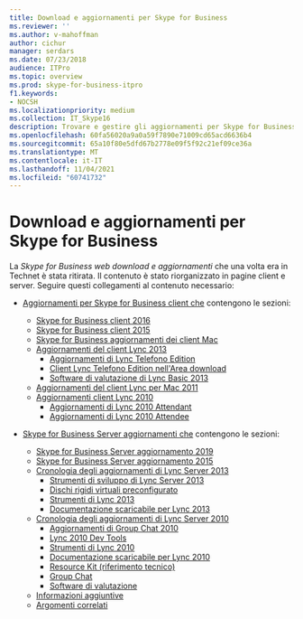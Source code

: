 ```yaml
---
title: Download e aggiornamenti per Skype for Business
ms.reviewer: ''
ms.author: v-mahoffman
author: cichur
manager: serdars
ms.date: 07/23/2018
audience: ITPro
ms.topic: overview
ms.prod: skype-for-business-itpro
f1.keywords:
- NOCSH
ms.localizationpriority: medium
ms.collection: IT_Skype16
description: Trovare e gestire gli aggiornamenti per Skype for Business Server o Lync 2013. Utilizzare i collegamenti per ottenere ulteriori informazioni e quindi scaricare gli aggiornamenti.
ms.openlocfilehash: 60fa56020a9a0a59f7890e71009cd65acd6636b4
ms.sourcegitcommit: 65a10f80e5dfd67b2778e09f5f92c21ef09ce36a
ms.translationtype: MT
ms.contentlocale: it-IT
ms.lasthandoff: 11/04/2021
ms.locfileid: "60741732"
---
```

# <a name="skype-for-business-downloads-and-updates"></a>Download e aggiornamenti per Skype for Business

La _Skype for Business web download e aggiornamenti_ che una volta era in Technet è stata ritirata. Il contenuto è stato riorganizzato in pagine client e server. Seguire questi collegamenti al contenuto necessario:

- [Aggiornamenti per Skype for Business client che](sfb-client-updates.md) contengono le sezioni:
    - [Skype for Business client 2016](sfb-client-updates.md#skype-for-business-2016-client-updates)
    - [Skype for Business client 2015](sfb-client-updates.md#skype-for-business-2015-client-updates)
    - [Skype for Business aggiornamenti dei client Mac](sfb-client-updates.md)
    - [Aggiornamenti del client Lync 2013](sfb-client-updates.md)
        - [Aggiornamenti di Lync Telefono Edition](sfb-client-updates.md#lync-phone-edition-updates)
        - [Client Lync Telefono Edition nell'Area download](sfb-client-updates.md#lync-phone-edition-clients-on-download-center)
        - [Software di valutazione di Lync Basic 2013](sfb-client-updates.md)
    - [Aggiornamenti del client Lync per Mac 2011](sfb-client-updates.md#lync-for-mac-2011-client-updates)
    - [Aggiornamenti client Lync 2010](sfb-client-updates.md#lync-2010-client-updates)
        - [Aggiornamenti di Lync 2010 Attendant](sfb-client-updates.md#lync-2010-attendant-updates)
        - [Aggiornamenti di Lync 2010 Attendee](sfb-client-updates.md#lync-2010-attendee-updates)

- [Skype for Business Server aggiornamenti che](sfb-server-updates.md) contengono le sezioni:
    - [Skype for Business Server aggiornamento 2019](sfb-server-updates.md#skype-for-business-server-2019-update-history)
    - [Skype for Business Server aggiornamento 2015](sfb-server-updates.md#skype-for-business-server-2015-update-history)
    - [Cronologia degli aggiornamenti di Lync Server 2013](sfb-server-updates.md#lync-server-2013-update-history)
        - [Strumenti di sviluppo di Lync Server 2013](sfb-server-updates.md#lync-server-2013-dev-tools)
        - [Dischi rigidi virtuali preconfigurato](sfb-server-updates.md#pre-configured-vhds)
        - [Strumenti di Lync 2013](sfb-server-updates.md#lync-2013-tools)
        - [Documentazione scaricabile per Lync 2013](sfb-server-updates.md#lync-2013-downloadable-documentation)
    - [Cronologia degli aggiornamenti di Lync Server 2010](sfb-server-updates.md#lync-server-2010-update-history)
        - [Aggiornamenti di Group Chat 2010](sfb-server-updates.md#group-chat-2010-updates)
        - [Lync 2010 Dev Tools](sfb-server-updates.md#lync-2010-dev-tools)
        - [Strumenti di Lync 2010](sfb-server-updates.md#lync-2010-tools)
        - [Documentazione scaricabile per Lync 2010](sfb-server-updates.md#lync-2010-downloadable-documentation)
        - [Resource Kit (riferimento tecnico)](sfb-server-updates.md#resource-kit-technical-reference)
        - [Group Chat](sfb-server-updates.md#group-chat)
        - [Software di valutazione](sfb-server-updates.md#trial-software)
    - [Informazioni aggiuntive](sfb-server-updates.md#additional-information)
    - [Argomenti correlati](sfb-server-updates.md#related-topics)
